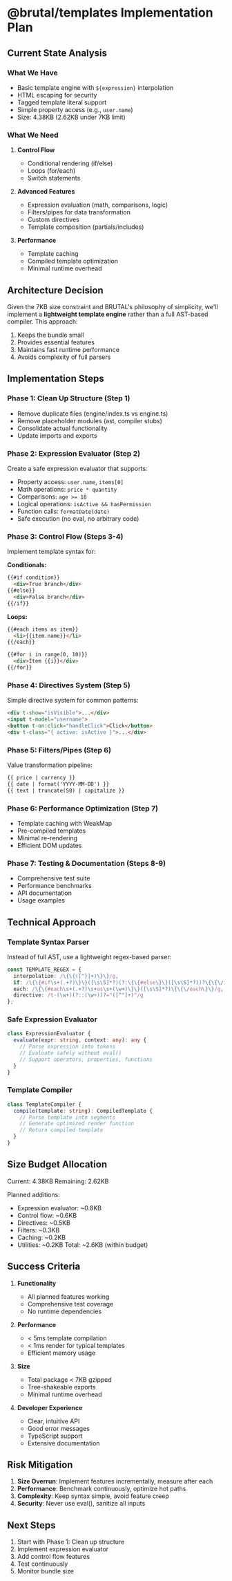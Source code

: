 # @brutal/templates Implementation Plan

## Current State Analysis

### What We Have
- Basic template engine with `${expression}` interpolation
- HTML escaping for security
- Tagged template literal support
- Simple property access (e.g., `user.name`)
- Size: 4.38KB (2.62KB under 7KB limit)

### What We Need
1. **Control Flow**
   - Conditional rendering (if/else)
   - Loops (for/each)
   - Switch statements

2. **Advanced Features**
   - Expression evaluation (math, comparisons, logic)
   - Filters/pipes for data transformation
   - Custom directives
   - Template composition (partials/includes)

3. **Performance**
   - Template caching
   - Compiled template optimization
   - Minimal runtime overhead

## Architecture Decision

Given the 7KB size constraint and BRUTAL's philosophy of simplicity, we'll implement a **lightweight template engine** rather than a full AST-based compiler. This approach:

1. Keeps the bundle small
2. Provides essential features
3. Maintains fast runtime performance
4. Avoids complexity of full parsers

## Implementation Steps

### Phase 1: Clean Up Structure (Step 1)
- Remove duplicate files (engine/index.ts vs engine.ts)
- Remove placeholder modules (ast, compiler stubs)
- Consolidate actual functionality
- Update imports and exports

### Phase 2: Expression Evaluator (Step 2)
Create a safe expression evaluator that supports:
- Property access: `user.name`, `items[0]`
- Math operations: `price * quantity`
- Comparisons: `age >= 18`
- Logical operations: `isActive && hasPermission`
- Function calls: `formatDate(date)`
- Safe execution (no eval, no arbitrary code)

### Phase 3: Control Flow (Steps 3-4)
Implement template syntax for:

**Conditionals:**
```html
{{#if condition}}
  <div>True branch</div>
{{#else}}
  <div>False branch</div>
{{/if}}
```

**Loops:**
```html
{{#each items as item}}
  <li>{{item.name}}</li>
{{/each}}

{{#for i in range(0, 10)}}
  <div>Item {{i}}</div>
{{/for}}
```

### Phase 4: Directives System (Step 5)
Simple directive system for common patterns:
```html
<div t-show="isVisible">...</div>
<input t-model="username">
<button t-on:click="handleClick">Click</button>
<div t-class="{ active: isActive }">...</div>
```

### Phase 5: Filters/Pipes (Step 6)
Value transformation pipeline:
```html
{{ price | currency }}
{{ date | format('YYYY-MM-DD') }}
{{ text | truncate(50) | capitalize }}
```

### Phase 6: Performance Optimization (Step 7)
- Template caching with WeakMap
- Pre-compiled templates
- Minimal re-rendering
- Efficient DOM updates

### Phase 7: Testing & Documentation (Steps 8-9)
- Comprehensive test suite
- Performance benchmarks
- API documentation
- Usage examples

## Technical Approach

### Template Syntax Parser
Instead of full AST, use a lightweight regex-based parser:
```typescript
const TEMPLATE_REGEX = {
  interpolation: /\{\{([^}]+)\}\}/g,
  if: /\{\{#if\s+(.+?)\}\}([\s\S]*?)(?:\{\{#else\}\}([\s\S]*?))?\{\{\/if\}\}/g,
  each: /\{\{#each\s+(.+?)\s+as\s+(\w+)\}\}([\s\S]*?)\{\{\/each\}\}/g,
  directive: /t-(\w+)(?::(\w+))?="([^"]+)"/g
};
```

### Safe Expression Evaluator
```typescript
class ExpressionEvaluator {
  evaluate(expr: string, context: any): any {
    // Parse expression into tokens
    // Evaluate safely without eval()
    // Support operators, properties, functions
  }
}
```

### Template Compiler
```typescript
class TemplateCompiler {
  compile(template: string): CompiledTemplate {
    // Parse template into segments
    // Generate optimized render function
    // Return compiled template
  }
}
```

## Size Budget Allocation

Current: 4.38KB
Remaining: 2.62KB

Planned additions:
- Expression evaluator: ~0.8KB
- Control flow: ~0.6KB
- Directives: ~0.5KB
- Filters: ~0.3KB
- Caching: ~0.2KB
- Utilities: ~0.2KB
Total: ~2.6KB (within budget)

## Success Criteria

1. **Functionality**
   - All planned features working
   - Comprehensive test coverage
   - No runtime dependencies

2. **Performance**
   - < 5ms template compilation
   - < 1ms render for typical templates
   - Efficient memory usage

3. **Size**
   - Total package < 7KB gzipped
   - Tree-shakeable exports
   - Minimal runtime overhead

4. **Developer Experience**
   - Clear, intuitive API
   - Good error messages
   - TypeScript support
   - Extensive documentation

## Risk Mitigation

1. **Size Overrun**: Implement features incrementally, measure after each
2. **Performance**: Benchmark continuously, optimize hot paths
3. **Complexity**: Keep syntax simple, avoid feature creep
4. **Security**: Never use eval(), sanitize all inputs

## Next Steps

1. Start with Phase 1: Clean up structure
2. Implement expression evaluator
3. Add control flow features
4. Test continuously
5. Monitor bundle size